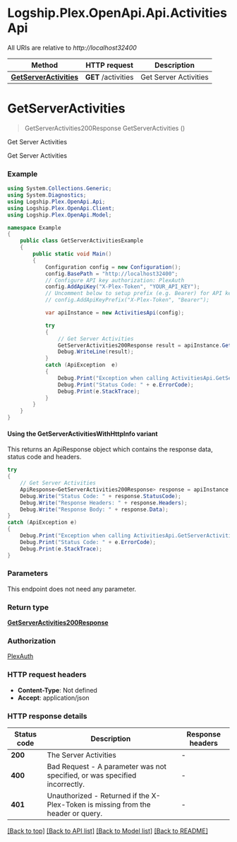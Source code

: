 # Logship.Plex.OpenApi.Api.ActivitiesApi

All URIs are relative to *http://localhost32400*

| Method | HTTP request | Description |
|--------|--------------|-------------|
| [**GetServerActivities**](ActivitiesApi.md#getserveractivities) | **GET** /activities | Get Server Activities |

<a id="getserveractivities"></a>
# **GetServerActivities**
> GetServerActivities200Response GetServerActivities ()

Get Server Activities

Get Server Activities

### Example
```csharp
using System.Collections.Generic;
using System.Diagnostics;
using Logship.Plex.OpenApi.Api;
using Logship.Plex.OpenApi.Client;
using Logship.Plex.OpenApi.Model;

namespace Example
{
    public class GetServerActivitiesExample
    {
        public static void Main()
        {
            Configuration config = new Configuration();
            config.BasePath = "http://localhost32400";
            // Configure API key authorization: PlexAuth
            config.AddApiKey("X-Plex-Token", "YOUR_API_KEY");
            // Uncomment below to setup prefix (e.g. Bearer) for API key, if needed
            // config.AddApiKeyPrefix("X-Plex-Token", "Bearer");

            var apiInstance = new ActivitiesApi(config);

            try
            {
                // Get Server Activities
                GetServerActivities200Response result = apiInstance.GetServerActivities();
                Debug.WriteLine(result);
            }
            catch (ApiException  e)
            {
                Debug.Print("Exception when calling ActivitiesApi.GetServerActivities: " + e.Message);
                Debug.Print("Status Code: " + e.ErrorCode);
                Debug.Print(e.StackTrace);
            }
        }
    }
}
```

#### Using the GetServerActivitiesWithHttpInfo variant
This returns an ApiResponse object which contains the response data, status code and headers.

```csharp
try
{
    // Get Server Activities
    ApiResponse<GetServerActivities200Response> response = apiInstance.GetServerActivitiesWithHttpInfo();
    Debug.Write("Status Code: " + response.StatusCode);
    Debug.Write("Response Headers: " + response.Headers);
    Debug.Write("Response Body: " + response.Data);
}
catch (ApiException e)
{
    Debug.Print("Exception when calling ActivitiesApi.GetServerActivitiesWithHttpInfo: " + e.Message);
    Debug.Print("Status Code: " + e.ErrorCode);
    Debug.Print(e.StackTrace);
}
```

### Parameters
This endpoint does not need any parameter.
### Return type

[**GetServerActivities200Response**](GetServerActivities200Response.md)

### Authorization

[PlexAuth](../README.md#PlexAuth)

### HTTP request headers

 - **Content-Type**: Not defined
 - **Accept**: application/json


### HTTP response details
| Status code | Description | Response headers |
|-------------|-------------|------------------|
| **200** | The Server Activities |  -  |
| **400** | Bad Request - A parameter was not specified, or was specified incorrectly. |  -  |
| **401** | Unauthorized - Returned if the X-Plex-Token is missing from the header or query. |  -  |

[[Back to top]](#) [[Back to API list]](../../README.md#documentation-for-api-endpoints) [[Back to Model list]](../../README.md#documentation-for-models) [[Back to README]](../../README.md)


